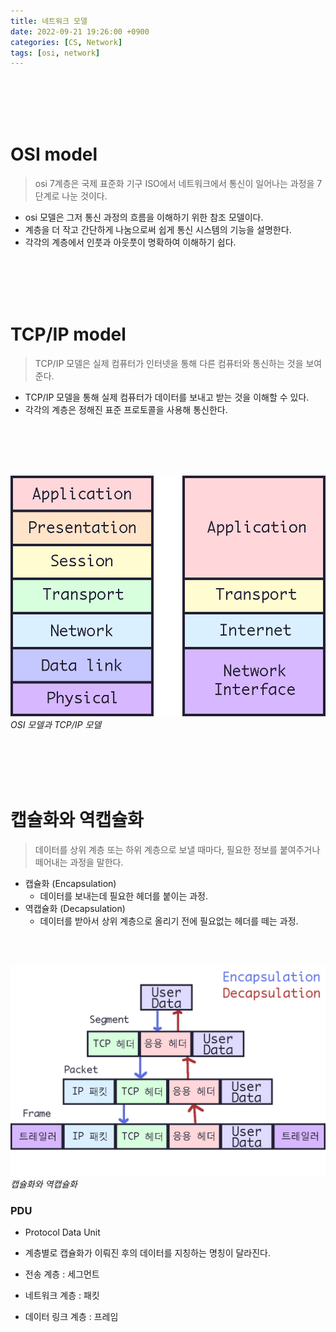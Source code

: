 ```yaml
---
title: 네트워크 모델
date: 2022-09-21 19:26:00 +0900
categories: [CS, Network]
tags: [osi, network]
---
```




<br/>
<br/>
<br/>
<br/>

# OSI model

> osi 7계층은 국제 표준화 기구 ISO에서  네트워크에서 통신이 일어나는 과정을 7단계로 나눈 것이다.

- osi 모델은 그저 통신 과정의 흐름을 이해하기 위한 참조 모델이다.
- 계층을 더 작고 간단하게 나눔으로써 쉽게 통신 시스템의 기능을 설명한다.
- 각각의 계층에서 인풋과 아웃풋이 명확하여 이해하기 쉽다.


<br/>
<br/>
<br/>
<br/>



# TCP/IP model

> TCP/IP 모델은 실제 컴퓨터가 인터넷을 통해 다른 컴퓨터와 통신하는 것을 보여준다.

- TCP/IP 모델을 통해 실제 컴퓨터가 데이터를 보내고 받는 것을 이해할 수 있다.
- 각각의 계층은 정해진 표준 프로토콜을 사용해 통신한다.


<br/>
<br/>
<br/>
<br/>

![img-description](assets/img/posting/network/osi&tcp_model.png)
_OSI 모델과 TCP/IP 모델_


<br/>
<br/>
<br/>
<br/>


# 캡슐화와 역캡슐화

> 데이터를 상위 계층 또는 하위 계층으로 보낼 때마다, 필요한 정보를 붙여주거나 떼어내는 과정을 말한다.

- 캡슐화 (Encapsulation)
  - 데이터를 보내는데 필요한 헤더를 붙이는 과정.
- 역캡슐화 (Decapsulation)
  - 데이터를 받아서 상위 계층으로 올리기 전에 필요없는 헤더를 떼는 과정.


<br/>
<br/>

![img-description](assets/img/posting/network/packet_capsulation.png)
_캡슐화와 역캡슐화_

### PDU

- Protocol Data Unit
- 계층별로 캡슐화가 이뤄진 후의 데이터를 지칭하는 명칭이 달라진다.

- 전송 계층 : 세그먼트
- 네트워크 계층 : 패킷
- 데이터 링크 계층 : 프레임

<br/>
<br/>
<br/>
<br/>
